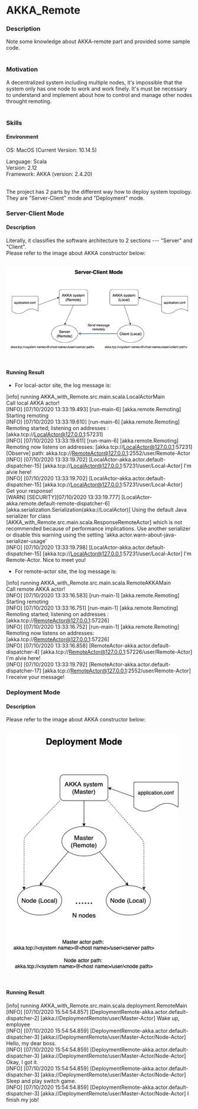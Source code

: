 # AKKA_Remote

### Description
Note some knowledge about AKKA-remote part and provided some sample code. <br>
<br>

### Motivation
A decentralized system including multiple nodes, it's impossible that the system only has one node to work and work finely. It's must be necessary to understand and implement about how to control and manage other nodes throught remoting. <br>
<br>

### Skills

#### Environment
OS: MacOS (Current Version: 10.14.5)

Language: Scala <br>
Version: 2.12 <br>
Framework: AKKA (version: 2.4.20) <br>
<br>

The project has 2 parts by the different way how to deploy system topology. They are "Server-Client" mode and "Deployment" mode.

### Server-Client Mode

#### Description 
Literally, it classifies the software architecture to 2 sections --- "Server" and "Client". <br>
Please refer to the image about AKKA constructor below: <br>
<br>
 
![](https://github.com/Chisanan232/AKKA_Remote/raw/master/docs/imgs/AKKA_Remote_Diagram-AKKA_Remote_with_Server-Client_mode.jpg)
 
<br>


#### Running Result

* For local-actor site, the log message is:

[info] running AKKA_with_Remote.src.main.scala.LocalActorMain <br>
Call local AKKA actor! <br>
[INFO] [07/10/2020 13:33:19.493] [run-main-6] [akka.remote.Remoting] Starting remoting <br>
[INFO] [07/10/2020 13:33:19.610] [run-main-6] [akka.remote.Remoting] Remoting started; listening on addresses :[akka.tcp://LocalActor@127.0.0.1:57231] <br>
[INFO] [07/10/2020 13:33:19.611] [run-main-6] [akka.remote.Remoting] Remoting now listens on addresses: [akka.tcp://LocalActor@127.0.0.1:57231] <br>
[Observe] path: akka.tcp://RemoteActor@127.0.0.1:2552/user/Remote-Actor <br>
[INFO] [07/10/2020 13:33:19.702] [LocalActor-akka.actor.default-dispatcher-15] [akka.tcp://LocalActor@127.0.0.1:57231/user/Local-Actor] I'm alvie here! <br>
[INFO] [07/10/2020 13:33:19.702] [LocalActor-akka.actor.default-dispatcher-15] [akka.tcp://LocalActor@127.0.0.1:57231/user/Local-Actor] Get your response! <br>
[WARN] [SECURITY][07/10/2020 13:33:19.777] [LocalActor-akka.remote.default-remote-dispatcher-6] [akka.serialization.Serialization(akka://LocalActor)] Using the default Java serializer for class [AKKA_with_Remote.src.main.scala.ResponseRemoteActor] which is not recommended because of performance implications. Use another serializer or disable this warning using the setting 'akka.actor.warn-about-java-serializer-usage' <br>
[INFO] [07/10/2020 13:33:19.798] [LocalActor-akka.actor.default-dispatcher-15] [akka.tcp://LocalActor@127.0.0.1:57231/user/Local-Actor] I'm Remote-Actor. Nice to meet you! <br>


* For remote-actor site, the log message is: <br>

[info] running AKKA_with_Remote.src.main.scala.RemoteAKKAMain <br>
Call remote AKKA actor! <br>
[INFO] [07/10/2020 13:33:16.583] [run-main-1] [akka.remote.Remoting] Starting remoting <br>
[INFO] [07/10/2020 13:33:16.751] [run-main-1] [akka.remote.Remoting] Remoting started; listening on addresses :[akka.tcp://RemoteActor@127.0.0.1:57226] <br>
[INFO] [07/10/2020 13:33:16.752] [run-main-1] [akka.remote.Remoting] Remoting now listens on addresses: [akka.tcp://RemoteActor@127.0.0.1:57226] <br>
[INFO] [07/10/2020 13:33:16.858] [RemoteActor-akka.actor.default-dispatcher-4] [akka.tcp://RemoteActor@127.0.0.1:57226/user/Remote-Actor] I'm alvie here! <br>
[INFO] [07/10/2020 13:33:19.792] [RemoteActor-akka.actor.default-dispatcher-17] [akka.tcp://RemoteActor@127.0.0.1:2552/user/Remote-Actor] I receive your message! <br>



### Deployment Mode

#### Description 
Please refer to the image about AKKA constructor below: <br>
<br>
 
![](https://github.com/Chisanan232/AKKA_Remote/raw/master/docs/imgs/AKKA_Remote_Diagram-AKKA_Remote_with_Deployment_mode.jpg)
 
<br>


#### Running Result

[info] running AKKA_with_Remote.src.main.scala.deployment.RemoteMain <br>
[INFO] [07/10/2020 15:54:54.857] [DeploymentRemote-akka.actor.default-dispatcher-2] [akka://DeploymentRemote/user/Master-Actor] Wake up, employee <br>
[INFO] [07/10/2020 15:54:54.859] [DeploymentRemote-akka.actor.default-dispatcher-3] [akka://DeploymentRemote/user/Master-Actor/Node-Actor] Hello, my dear boss. <br>
[INFO] [07/10/2020 15:54:54.859] [DeploymentRemote-akka.actor.default-dispatcher-3] [akka://DeploymentRemote/user/Master-Actor/Node-Actor] Okay, I got it. <br>
[INFO] [07/10/2020 15:54:54.859] [DeploymentRemote-akka.actor.default-dispatcher-3] [akka://DeploymentRemote/user/Master-Actor/Node-Actor] Sleep and play switch game. <br>
[INFO] [07/10/2020 15:54:54.859] [DeploymentRemote-akka.actor.default-dispatcher-3] [akka://DeploymentRemote/user/Master-Actor/Node-Actor] I finish my job! <br>



